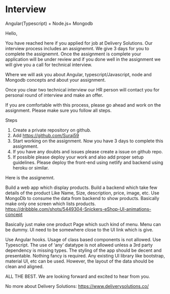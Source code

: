 # Interview
Angular(Typescript) + Node.js+ Mongodb

Hello,

You have reached here if you applied for job at Delivery Solutions. Our interview process includes an assignemnt.
We give 3 days for you to complete the assignemnt. Once the assignment is complete your application will be under review and if you done well in the assignment we will give you a call for technical interview.

Where we will ask you about Angular, typescript/Javascript, node and Mongodb concepts and about your assignment.

Once you clear two technical interview our HR person will contact you for personal round of interview and make an offer.

If you are comfortable with this process, please go ahead and work on the assignment. Please make sure you follow all steps.

Steps

1. Create a private repository on github.
2. Add https://github.com/Suraj59
3. Start working on the assignment. Now you have 3 days to complete this assignment.
4. If you have any doubts and issues please create a issue on github repo.
5. If possible please deploy your work and also add proper setup guidelines. Please deploy the front-end using netlify and backend using heroku or similar.

Here is the assignemnt.

Build a web app which display products. Build a backend which take few details of the product Like Name, Size, description, price, image, etc. Use MongoDb to consume the data from backend to show products. Basically make only one screen which lists products. https://dribbble.com/shots/5449304-Snickers-eShop-UI-animations-concept

Basically just make one product Page which such kind of menu. Menu can be dummy. UI need to be somewhere close to the UI link which is give.

Use Angular hooks. Usage of class based components is not allowed. Use Typescript. The use of ‘any’ datatype is not allowed unless a 3rd party dependency is missing types. The styling of the app should be decent and presentable. Nothing fancy is required. Any existing UI library like bootstrap, material UI, etc can be used. However, the layout of the data should be clean and aligned.

ALL THE BEST. We are looking forward and excited to hear from you.

No more about Delivery Solutions: https://www.deliverysolutions.co/
